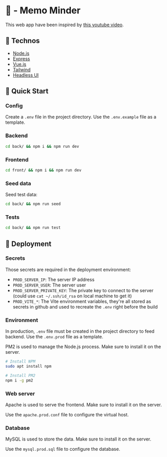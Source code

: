 # 📝 - Memo Minder

This web app have been inspired by [this youtube video](https://www.youtube.com/watch?v=UzPWp7g3jBg).

## 📖 Technos

- [Node.js](https://nodejs.org/en/)
- [Express](https://expressjs.com/)
- [Vue.js](https://vuejs.org/)
- [Tailwind](https://tailwindcss.com/)
- [Headless UI](https://headlessui.dev/)

## 🚀 Quick Start

### Config

Create a `.env` file in the project directory. Use the `.env.example` file as a template.

### Backend

```bash
cd back/ && npm i && npm run dev
```

### Frontend

```bash
cd front/ && npm i && npm run dev
```

### Seed data

Seed test data:
```bash
cd back/ && npm run seed
```

### Tests
```bash
cd back/ && npm run test
```

## 🚢 Deployment

### Secrets

Those secrets are required in the deployment environment:
- `PROD_SERVER_IP`: The server IP address
- `PROD_SERVER_USER`: The server user
- `PROD_SERVER_PRIVATE_KEY`: The private key to connect to the server (could use `cat ~/.ssh/id_rsa` on local machine to get it)
- `PROD_VITE_*`: The Vite environment variables, they're all stored as secrets in github and used to recreate the `.env` right before the build

### Environment

In production, `.env` file must be created in the project directory to feed backend. Use the `.env.prod` file as a template.

PM2 is used to manage the Node.js process. Make sure to install it on the server.

```bash
# Install NPM
sudo apt install npm

# Install PM2
npm i -g pm2
```

### Web server

Apache is used to serve the frontend. Make sure to install it on the server.

Use the `apache.prod.conf` file to configure the virtual host.


### Database

MySQL is used to store the data. Make sure to install it on the server.

Use the `mysql.prod.sql` file to configure the database.
